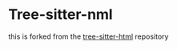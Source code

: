 # Tree-sitter-nml

this is forked from the [tree-sitter-html](https://github.com/tree-sitter/tree-sitter-html) repository
